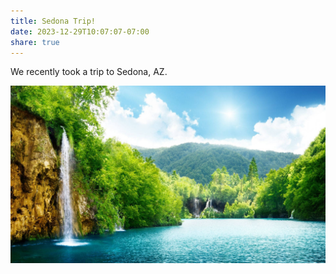 ```yaml
---
title: Sedona Trip!
date: 2023-12-29T10:07:07-07:00
share: true
---
```


We recently took a trip to Sedona, AZ.

![What Sedona doesn't look like](../../static/images/nature.jpg)